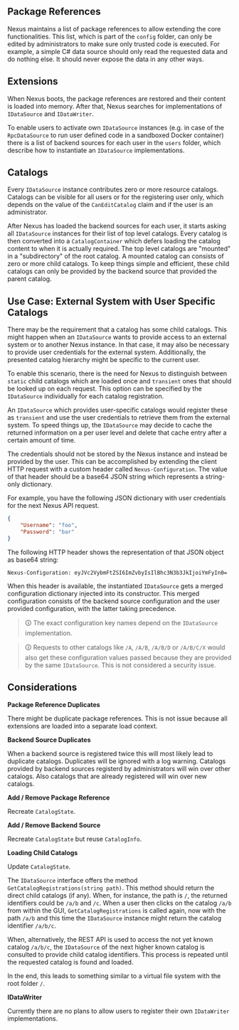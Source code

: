 ## Package References

Nexus maintains a list of package references to allow extending the core functionalities. This list, which is part of the `config` folder, can only be edited by administrators to make sure only trusted code is executed. For example, a simple C# data source should only read the requested data and do nothing else. It should never expose the data in any other ways.

## Extensions

When Nexus boots, the package references are restored and their content is loaded into memory. After that, Nexus searches for implementations of `IDataSource` and `IDataWriter`.

To enable users to activate own `IDataSource` instances (e.g. in case of the `RpcDataSource` to run user defined code in a sandboxed Docker container) there is a list of backend sources for each user in the `users` folder, which describe how to instantiate an `IDataSource` implementations.

## Catalogs

Every `IDataSource` instance contributes zero or more resource catalogs. Catalogs can be visible for all users or for the registering user only, which depends on the value of the `CanEditCatalog` claim and if the user is an administrator.

After Nexus has loaded the backend sources for each user, it starts asking all `IDataSource` instances for their list of top level catalogs. Every catalog is then converted into a `CatalogContainer` which defers loading the catalog content to when it is actually required. The top level catalogs are "mounted" in a "subdirectory" of the root catalog. A mounted catalog can consists of zero or more child catalogs. To keep things simple and efficient, these child catalogs can only be provided by the backend source that provided the parent catalog.

## Use Case: External System with User Specific Catalogs

There may be the requirement that a catalog has some child catalogs. This might happen when an `IDataSource` wants to provide access to an external system or to another Nexus instance. In that case, it may also be necessary to provide user credentials for the external system. Additionally, the presented catalog hierarchy might be specific to the current user.

To enable this scenario, there is the need for Nexus to distinguish between `static` child catalogs which are loaded once and `transient` ones that should be looked up on each request. This option can be specified by the `IDataSource` individually for each catalog registration.

An `IDataSource` which provides user-specific catalogs would register these as `transient` and use the user credentials to retrieve them from the external system. To speed things up, the `IDataSource` may decide to cache the returned information on a per user level and delete that cache entry after a certain amount of time. 

The credentials should not be stored by the Nexus instance and instead be provided by the user. This can be accomplished by extending the client HTTP request with a custom header called `Nexus-Configuration`. The value of that header should be a base64 JSON string which represents a string-only dictionary.

For example, you have the following JSON dictionary with user credentials for the next Nexus API request.

```json
{
    "Username": "foo",
    "Password": "bar"
}
```

The following HTTP header shows the representation of that JSON object as base64 string:

```
Nexus-Configuration: eyJVc2VybmFtZSI6ImZvbyIsIlBhc3N3b3JkIjoiYmFyIn0=
```

When this header is available, the instantiated `IDataSource` gets a merged configuration dictionary injected into its constructor. This merged configuration consists of the backend source configuration and the user provided configuration, with the latter taking precedence.

> 🛈 The exact configuration key names depend on the `IDataSource` implementation.

> 🛈 Requests to other catalogs like `/A`, `/A/B`, `/A/B/D` or `/A/B/C/X` would also get these configuration values passed because they are provided by the same `IDataSource`. This is not considered a security issue.

## Considerations

**Package Reference Duplicates**

There might be duplicate package references. This is not issue because all extensions are loaded into a separate load context.

**Backend Source Duplicates**

When a backend source is registered twice this will most likely lead to duplicate catalogs. Duplicates will be ignored with a log warning. Catalogs provided by backend sources registerd by administrators will win over other catalogs. Also catalogs that are already registered will win over new catalogs.

**Add / Remove Package Reference**

Recreate `CatalogState`.

**Add / Remove Backend Source**

Recreate `CatalogState` but reuse `CatalogInfo`.

**Loading Child Catalogs**

Update `CatalogState`.

The `IDataSource` interface offers the method `GetCatalogRegistrations(string path)`. This method should return the direct child catalogs (if any). When, for instance, the path is `/`, the returned identifiers could be `/a/b` and `/c`. When a user then clicks on the catalog `/a/b` from within the GUI, `GetCatalogRegistrations` is called again, now with the path `/a/b` and this time the `IDataSource` instance might return the catalog identifier `/a/b/c`.

When, alternatively, the REST API is used to access the not yet known catalog `/a/b/c`, the `IDataSource` of the next higher known catalog is consulted to provide child catalog identifiers. This process is repeated until the requested catalog is found and loaded.

In the end, this leads to something similar to a virtual file system with the root folder `/`.

**IDataWriter**

Currently there are no plans to allow users to register their own `IDataWriter` implementations.